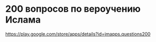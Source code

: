 # 200 вопросов по вероучению Ислама
https://play.google.com/store/apps/details?id=jmapps.questions200
